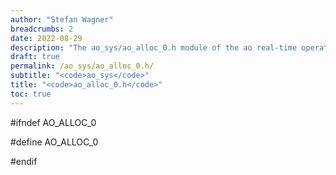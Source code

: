 ```yaml
---
author: "Stefan Wagner"
breadcrumbs: 2
date: 2022-08-29
description: "The ao_sys/ao_alloc_0.h module of the ao real-time operating system."
draft: true
permalink: /ao_sys/ao_alloc_0.h/ 
subtitle: "<code>ao_sys</code>"
title: "<code>ao_alloc_0.h</code>"
toc: true
---
```


#ifndef AO_ALLOC_0

#define AO_ALLOC_0

#endif

